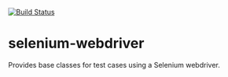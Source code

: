 [![Build Status](https://travis-ci.org/2dotstwice/selenium-webdriver.svg)](https://travis-ci.org/2dotstwice/selenium-webdriver)

# selenium-webdriver
Provides base classes for test cases using a Selenium webdriver.
